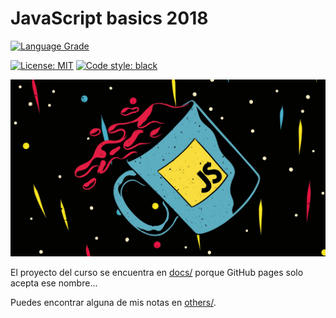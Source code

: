 # JavaScript basics 2018

<p>

[![Language Grade](https://img.shields.io/lgtm/grade/javascript/g/UltiRequiem/js-fundamentals-2018.svg?logo=lgtm&logoWidth=18)](https://lgtm.com/projects/g/UltiRequiem/js-fundamentals-2018/context:javascript)

<a href="https://github.com/UltiRequiem/js-fundamentals-2018/blob/main/LICENSE"><img alt="License: MIT" src="https://black.readthedocs.io/en/stable/_static/license.svg"></a>
<a href="https://github.com/UltiRequiem/js-fundamentals-2018"><img alt="Code style: black" src="https://img.shields.io/tokei/lines/github.com/UltiRequiem/js-fundamentals-2018?color=blue&label=Total%20Lines"></a>

</p>

![JS Image](./others/img/jsimage.jpeg)

El proyecto del curso se encuentra en [docs/](./docs) porque GitHub pages solo acepta ese nombre...

Puedes encontrar alguna de mis notas en [others/](./others/README.md).
